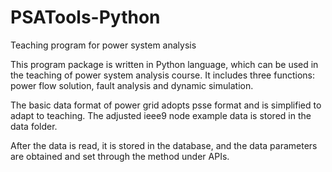 # PSATools-Python
Teaching program for power system analysis

This program package is written in Python language, which can be used in the teaching of power system analysis course. It includes three functions: power flow solution, fault analysis and dynamic simulation.

The basic data format of power grid adopts psse format and is simplified to adapt to teaching. The adjusted ieee9 node example data is stored in the data folder.

After the data is read, it is stored in the database, and the data parameters are obtained and set through the method under APIs.
